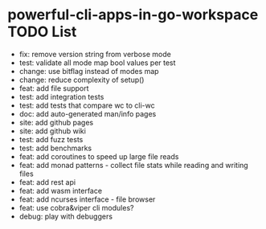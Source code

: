 # powerful-cli-apps-in-go-workspace TODO List

- fix: remove version string from verbose mode
- test: validate all mode map bool values per test
- change: use bitflag instead of modes map
- change: reduce complexity of setup()
- feat: add file support
- test: add integration tests
- test: add tests that compare wc to cli-wc
- doc: add auto-generated man/info pages
- site: add github pages
- site: add github wiki
- test: add fuzz tests
- test: add benchmarks
- feat: add coroutines to speed up large file reads
- feat: add monad patterns - collect file stats while reading and writing files
- feat: add rest api
- feat: add wasm interface
- feat: add ncurses interface - file browser
- feat: use cobra&viper cli modules?
- debug: play with debuggers
